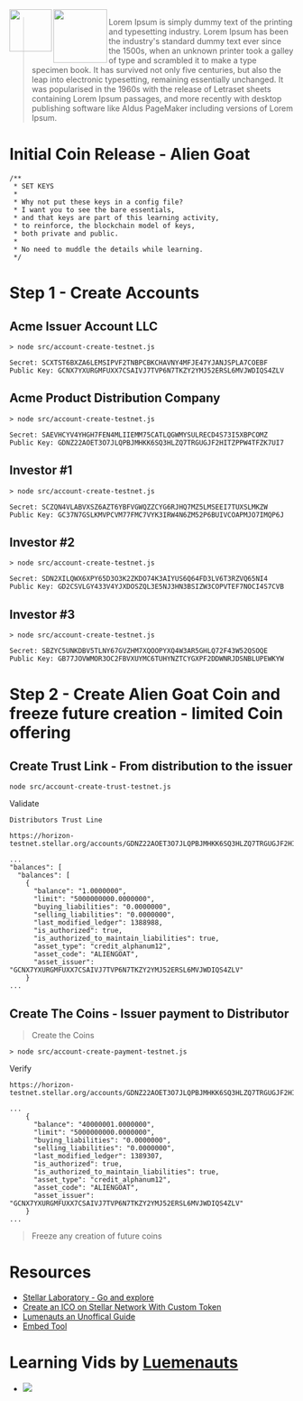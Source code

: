 

<img align="left" width="75" height="75" src="https://user-images.githubusercontent.com/993459/80298055-8a397e80-873d-11ea-9b14-d2c6b918265c.png">
<img align="left" width="95" height="95" src="https://user-images.githubusercontent.com/993459/80028765-77534f80-849a-11ea-9fbc-2e1c9d4ed2a9.png">

> Lorem Ipsum is simply dummy text of the printing and typesetting industry. Lorem Ipsum has been the industry's standard dummy text ever since the 1500s, when an unknown printer took a galley of type and scrambled it to make a type specimen book. It has survived not only five centuries, but also the leap into electronic typesetting, remaining essentially unchanged. It was popularised in the 1960s with the release of Letraset sheets containing Lorem Ipsum passages, and more recently with desktop publishing software like Aldus PageMaker including versions of Lorem Ipsum.

# Initial Coin Release - Alien Goat

```
/**
 * SET KEYS
 * 
 * Why not put these keys in a config file? 
 * I want you to see the bare essentials, 
 * and that keys are part of this learning activity, 
 * to reinforce, the blockchain model of keys, 
 * both private and public. 
 * 
 * No need to muddle the details while learning. 
 */
 ```

# Step 1 - Create Accounts
## Acme Issuer Account LLC
```
> node src/account-create-testnet.js
```
```
Secret: SCXTST6BXZA6LEMSIPVF2TNBPCBKCHAVNY4MFJE47YJANJSPLA7COEBF
Public Key: GCNX7YXURGMFUXX7CSAIVJ7TVP6N7TKZY2YMJ52ERSL6MVJWDIQS4ZLV

```

## Acme Product Distribution Company 
```
> node src/account-create-testnet.js
```
```
Secret: SAEVHCYV4YHGH7FEN4MLIIEMM75CATLQGWMYSULRECD4S73I5XBPCOMZ
Public Key: GDNZ22AOET3O7JLQPBJMHKK6SQ3HLZQ7TRGUGJF2HITZPPW4TFZK7UI7
```


## Investor #1 
```
> node src/account-create-testnet.js
```
```
Secret: SCZQN4VLABVXSZ6AZT6YBFVGWQZZCYG6RJHQ7MZ5LMSEEI7TUXSLMKZW
Public Key: GC37N7GSLKMVPCVM77FMC7VYK3IRW4N6ZM52P6BUIVCOAPMJO7IMQP6J
```

## Investor #2
```
> node src/account-create-testnet.js
```
```
Secret: SDN2XILQWX6XPY65D3O3K2ZKDO74K3AIYUS6Q64FD3LV6T3RZVQ65NI4
Public Key: GD2CSVLGY433V4YJXDOSZQL3E5NJ3HN3BSIZW3COPVTEF7NOCI4S7CVB
```


## Investor #3
```
> node src/account-create-testnet.js
```
```
Secret: SBZYC5UNKDBV5TLNY67GVZHM7XQOOPYXQ4W3AR5GHLQ72F43W52QSOQE
Public Key: GB77JOVWMOR3OC2FBVXUYMC6TUHYNZTCYGXPF2DDWNRJDSNBLUPEWKYW
```

# Step 2 - Create Alien Goat Coin and freeze future creation - limited Coin offering

## Create Trust Link - From distribution to the issuer

```
node src/account-create-trust-testnet.js
```
Validate 
```
Distributors Trust Line 

https://horizon-testnet.stellar.org/accounts/GDNZ22AOET3O7JLQPBJMHKK6SQ3HLZQ7TRGUGJF2HITZPPW4TFZK7UI7

...
"balances": [
  "balances": [
    {
      "balance": "1.0000000",
      "limit": "5000000000.0000000",
      "buying_liabilities": "0.0000000",
      "selling_liabilities": "0.0000000",
      "last_modified_ledger": 1388988,
      "is_authorized": true,
      "is_authorized_to_maintain_liabilities": true,
      "asset_type": "credit_alphanum12",
      "asset_code": "ALIENGOAT",
      "asset_issuer": "GCNX7YXURGMFUXX7CSAIVJ7TVP6N7TKZY2YMJ52ERSL6MVJWDIQS4ZLV"
    }
...    
```

## Create The Coins - Issuer payment to Distributor 

> Create the Coins

```
> node src/account-create-payment-testnet.js
```

Verify 
```
https://horizon-testnet.stellar.org/accounts/GDNZ22AOET3O7JLQPBJMHKK6SQ3HLZQ7TRGUGJF2HITZPPW4TFZK7UI7

...
    {
      "balance": "40000001.0000000",
      "limit": "5000000000.0000000",
      "buying_liabilities": "0.0000000",
      "selling_liabilities": "0.0000000",
      "last_modified_ledger": 1389307,
      "is_authorized": true,
      "is_authorized_to_maintain_liabilities": true,
      "asset_type": "credit_alphanum12",
      "asset_code": "ALIENGOAT",
      "asset_issuer": "GCNX7YXURGMFUXX7CSAIVJ7TVP6N7TKZY2YMJ52ERSL6MVJWDIQS4ZLV"
    }
...

```
> Freeze any creation of future coins


 
 # Resources
 - [Stellar Laboratory - Go and explore](https://laboratory.stellar.org/#?network=test)  
 - [Create an ICO on Stellar Network With Custom Token](https://medium.com/@ashisherc/create-an-ico-on-stellar-network-with-custom-token-7b6aab349f33)  
 - [Lumenauts an Unoffical Guide](https://www.lumenauts.com/)  
 - [Embed Tool](http://embedyoutube.org/)

# Learning Vids by [Luemenauts](https://www.lumenauts.com/)

- [![](http://img.youtube.com/vi/Cf9CdFVse-w/0.jpg)](http://www.youtube.com/watch?v=Cf9CdFVse-w "Assets")









